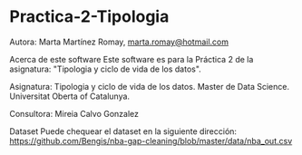 # Practica-2-Tipologia


Autora:
Marta Martínez Romay, marta.romay@hotmail.com

Acerca de este software
Este software es para la Práctica 2 de la asignatura: "Tipologia y ciclo de vida de los datos".


Asignatura: Tipologia y ciclo de vida de los datos.
Master de Data Science.
Universitat Oberta of Catalunya.


Consultora: Mireia Calvo Gonzalez


Dataset
Puede chequear el dataset en la siguiente dirección:
https://github.com/Bengis/nba-gap-cleaning/blob/master/data/nba_out.csv
